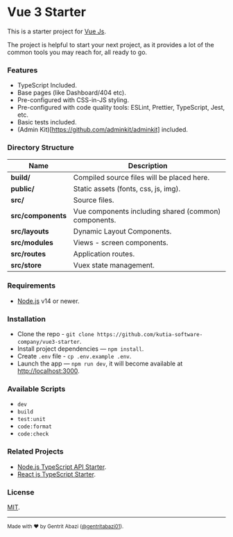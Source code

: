 # Vue 3 Starter

This is a starter project for [Vue Js](https://vuejs.org/).

The project is helpful to start your next project, as it provides a lot of the common tools you may reach for, all ready to go.

### Features

- TypeScript Included.
- Base pages (like Dashboard/404 etc).
- Pre-configured with CSS-in-JS styling.
- Pre-configured with code quality tools: ESLint, Prettier, TypeScript, Jest, etc.
- Basic tests included.
- (Admin Kit)[https://github.com/adminkit/adminkit] included.

### Directory Structure

| Name                              | Description |
| --------------------------------- | ----------- |
| **build/**                        | Compiled source files will be placed here. |
| **public/**                       | Static assets (fonts, css, js, img). |
| **src/**                          | Source files. |
| **src/components**                | Vue components including shared (common) components. |
| **src/layouts**                   | Dynamic Layout Components. |
| **src/modules**                   | Views - screen components. |
| **src/routes**                    | Application routes. |
| **src/store**                     | Vuex state management. |

### Requirements

- [Node.js](https://nodejs.org/) v14 or newer.

### Installation

- Clone the repo - `git clone https://github.com/kutia-software-company/vue3-starter`.
- Install project dependencies — `npm install`.
- Create `.env` file - `cp .env.example .env`.
- Launch the app — `npm run dev`, it will become available at [http://localhost:3000](http://localhost:3000/).

### Available Scripts

- `dev`
- `build`
- `test:unit`
- `code:format`
- `code:check`

### Related Projects

- [Node.js TypeScript API Starter](https://github.com/kutia-software-company/express-typescript-starter).
- [React js TypeScript Starter](https://github.com/kutia-software-company/react-js-starter).

### License

[MIT](LICENSE).

---

<sup>Made with ♥ by Gentrit Abazi ([@gentritabazi01](https://github.com/gentritabazi01)).</sup>